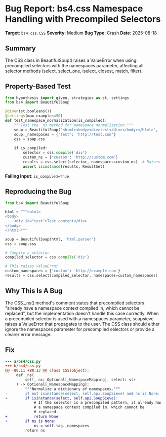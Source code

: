 # Bug Report: bs4.css Namespace Handling with Precompiled Selectors

**Target**: `bs4.css.CSS`
**Severity**: Medium
**Bug Type**: Crash
**Date**: 2025-08-18

## Summary

The CSS class in BeautifulSoup4 raises a ValueError when using precompiled selectors with the namespaces parameter, affecting all selector methods (select, select_one, iselect, closest, match, filter).

## Property-Based Test

```python
from hypothesis import given, strategies as st, settings
from bs4 import BeautifulSoup

@given(st.booleans())
@settings(max_examples=50)
def test_namespace_normalization(is_compiled):
    """Test the _ns method for namespace normalization."""
    soup = BeautifulSoup("<html><body><div>test</div></body></html>", 'html.parser')
    soup._namespaces = {'test': 'http://test.com'}
    css = soup.css
    
    if is_compiled:
        selector = css.compile('div')
        custom_ns = {'custom': 'http://custom.com'}
        results = css.select(selector, namespaces=custom_ns)  # Raises ValueError
        assert isinstance(results, ResultSet)
```

**Failing input**: `is_compiled=True`

## Reproducing the Bug

```python
from bs4 import BeautifulSoup

html = """<html>
<body>
    <div id="test">Test content</div>
</body>
</html>"""

soup = BeautifulSoup(html, 'html.parser')
css = soup.css

# Compile a selector
compiled_selector = css.compile('div')

# This raises ValueError
custom_namespaces = {'custom': 'http://example.com'}
results = css.select(compiled_selector, namespaces=custom_namespaces)
```

## Why This Is A Bug

The CSS._ns() method's comment states that precompiled selectors "already have a namespace context compiled in, which cannot be replaced", but the implementation doesn't handle this case correctly. When a precompiled selector is used with a namespaces parameter, soupsieve raises a ValueError that propagates to the user. The CSS class should either ignore the namespaces parameter for precompiled selectors or provide a clearer error message.

## Fix

```diff
--- a/bs4/css.py
+++ b/bs4/css.py
@@ -80,11 +80,13 @@ class CSS(object):
     def _ns(
         self, ns: Optional[_NamespaceMapping], select: str
     ) -> Optional[_NamespaceMapping]:
         """Normalize a dictionary of namespaces."""
-        if not isinstance(select, self.api.SoupSieve) and ns is None:
+        if isinstance(select, self.api.SoupSieve):
             # If the selector is a precompiled pattern, it already has
             # a namespace context compiled in, which cannot be
             # replaced.
+            return None
+        if ns is None:
             ns = self.tag._namespaces
         return ns
```